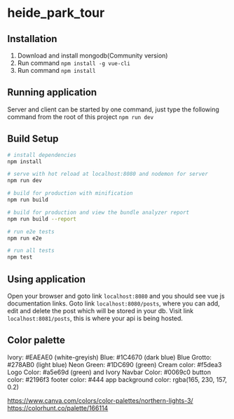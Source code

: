 # heide_park_tour
## Installation
1. Download and install mongodb(Community version)
2. Run command `npm install -g vue-cli`
3. Run command `npm install`

## Running application
Server and client can be started by one command, just type the following command from the root of this project
`npm run dev` 

## Build Setup

``` bash
# install dependencies
npm install

# serve with hot reload at localhost:8080 and nodemon for server
npm run dev

# build for production with minification
npm run build

# build for production and view the bundle analyzer report
npm run build --report

# run e2e tests
npm run e2e

# run all tests
npm test
```

## Using application
Open your browser and goto link `localhost:8080` and you should see vue js documentation links. Goto link `localhost:8080/posts`, where you can add, edit and delete the post which will be stored in your db. Visit link `localhost:8081/posts`, this is where your api is being hosted.

## Color palette
Ivory:       #EAEAE0 (white-greyish)
Blue:        #1C4670 (dark blue)
Blue Grotto: #278AB0 (light blue)
Neon Green:  #1DC690 (green)
Cream color: #f5dea3
Logo Color:  #a5e69d (green) and Ivory
Navbar Color: #0069c0
button color: #2196f3
footer color: #444
app background color: rgba(165, 230, 157, 0.2)

https://www.canva.com/colors/color-palettes/northern-lights-3/
https://colorhunt.co/palette/166114